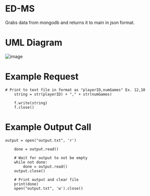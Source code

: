 # ED-MS
Grabs data from mongodb and returns it to main in json format.
# UML Diagram

![image](https://github.com/kotacodes/ED-MS/assets/46253336/f8889292-7632-4c91-bf66-2bf27adbd00b)


# Example Request
```
# Print to text file in format as "playerID,numGames" Ex. 12,10
    string = str(playerID) + "," + str(numGames)

    f.write(string)
    f.close()
```

# Example Output Call 
```
output = open("output.txt", 'r')

    done = output.read()

    # Wait for output to not be empty
    while not done:
        done = output.read()
    output.close()

    # Print output and clear file
    print(done)
    open("output.txt", 'w').close()
```
